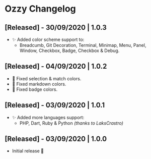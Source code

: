# Ozzy Changelog

## [Released] - 30/09/2020 | 1.0.3
- ✨ Added color scheme support to:
   * Breadcumb, Git Decoration, Terminal, Minimap, Menu, Panel, Window, Checkbox, Badge, Checkbox & Debug.

## [Released] - 04/09/2020 | 1.0.2

- 🔨 Fixed selection & match colors.
- 🔨 Fixed markdown colors.
- 🔨 Fixed badge colors.

## [Released] - 03/09/2020 | 1.0.1

- ✨ Added more languages support:
  * PHP, Dart, Ruby & Python *(thanks to LaksCrastro)*

## [Released] - 03/09/2020 | 1.0.0

- Initial release 🎉
